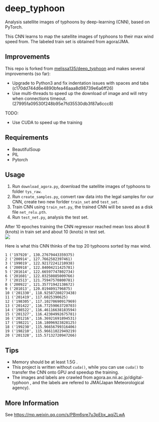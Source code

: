 # deep_typhoon
Analysis satellite images of typhoons by deep-learning (CNN), based on PyTorch.  

This CNN learns to map the satellite images of typhoons to their max wind speed from. The labeled train set is obtained from agora/JMA.    
    
## Improvements
This repo is forked from [melissa135/deep_typhoon](https://github.com/melissa135/deep_typhoon)
and makes several improvements (so far):
* Upgrade to Python3 and fix indentation issues with spaces and tabs 
(c170dd744d6e4890bfea46aaa8d98739e6a6ff26)
* Use multi-threads to speed up the download of image
and will retry when connections timeout. 
(27995fa09530f248b95e7fd35530db3f87a6ccc8)

TODO:
* Use CUDA to speed up the training

## Requirements
* BeautifulSoup  
* PIL  
* Pytorch  

## Usage
1. Run `download_agora.py`, download the satellite images of typhoons to folder `tys_raw`.  
2. Run `create_samples.py`, convert raw data into the legal samples for our CNN, create two new forlder `train_set` and `test_set`.  
3. Train CNN using `train_net.py`, the trained CNN will be saved as a disk file `net_relu.pth`.  
4. Run `test_net.py`, analysis the test set.  

After 10 epoches training the CNN regressor reached mean loss about 8 (knots) in train set and about 10 (knots) in test set.  
![](https://raw.githubusercontent.com/melissa135/deep_typhoon/master/loss_sequence.png)  

Here is what this CNN thinks of the top 20 typhoons sorted by max wind.  
```
1 ('197920', 130.27679443359375)  
2 ('200914', 127.7662582397461)  
3 ('199019', 122.92172241210938)  
4 ('200918', 122.84004211425781)  
5 ('201614', 122.66597747802734)  
6 ('201601', 122.03250885009766)  
7 ('201513', 121.75947570800781)  
8 ('200922', 121.35771942138672)  
9 ('201013', 120.0194091796875)  
10 ('201330', 118.92587280273438)  
11 ('201419', 117.6025390625)  
12 ('198305', 117.10270690917969)  
13 ('201422', 116.77259063720703)  
14 ('198522', 116.46116638183594)  
15 ('201327', 116.42304992675781)  
16 ('201216', 116.36921691894531)  
17 ('198221', 116.18096923828125)  
18 ('199230', 115.96656799316406)  
19 ('198210', 115.96611022949219)  
20 ('201328', 115.57132720947266)  
```

## Tips
* Memory should be at least 1.5G .  
* This project is written without `cuda()`, while you can use `cuda()` to transfer the CNN onto GPU and speedup the training.  
* The images and labels are crawled from agora.ax.nii.ac.jp/digital-typhoon , and the labels are refered to JMA(Japan Meteorological agency).  

## More Information
See https://mp.weixin.qq.com/s/PBm6sre7u3pEbx_aqjZLwA    

